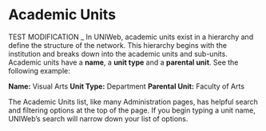 # Academic Units

TEST MODIFICATION _ In UNIWeb, academic units exist in a hierarchy and define the structure of the network. This hierarchy begins with the institution and breaks down into the academic units and sub-units. Academic units have a **name**, a **unit type** and a **parental unit**. See the following example:

**Name:** Visual Arts **Unit Type:** Department **Parental Unit:** Faculty of Arts

The Academic Units list, like many Administration pages, has helpful search and filtering options at the top of the page. If you begin typing a unit name, UNIWeb’s search will narrow down your list of options.

